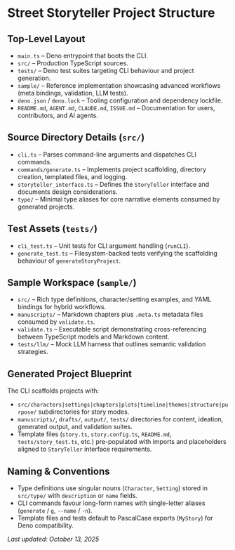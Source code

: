 # Street Storyteller Project Structure

## Top-Level Layout
- `main.ts` – Deno entrypoint that boots the CLI.
- `src/` – Production TypeScript sources.
- `tests/` – Deno test suites targeting CLI behaviour and project generation.
- `sample/` – Reference implementation showcasing advanced workflows (meta bindings, validation, LLM tests).
- `deno.json` / `deno.lock` – Tooling configuration and dependency lockfile.
- `README.md`, `AGENT.md`, `CLAUDE.md`, `ISSUE.md` – Documentation for users, contributors, and AI agents.

## Source Directory Details (`src/`)
- `cli.ts` – Parses command-line arguments and dispatches CLI commands.
- `commands/generate.ts` – Implements project scaffolding, directory creation, templated files, and logging.
- `storyteller_interface.ts` – Defines the `StoryTeller` interface and documents design considerations.
- `type/` – Minimal type aliases for core narrative elements consumed by generated projects.

## Test Assets (`tests/`)
- `cli_test.ts` – Unit tests for CLI argument handling (`runCLI`).
- `generate_test.ts` – Filesystem-backed tests verifying the scaffolding behaviour of `generateStoryProject`.

## Sample Workspace (`sample/`)
- `src/` – Rich type definitions, character/setting examples, and YAML bindings for hybrid workflows.
- `manuscripts/` – Markdown chapters plus `.meta.ts` metadata files consumed by `validate.ts`.
- `validate.ts` – Executable script demonstrating cross-referencing between TypeScript models and Markdown content.
- `tests/llm/` – Mock LLM harness that outlines semantic validation strategies.

## Generated Project Blueprint
The CLI scaffolds projects with:
- `src/characters|settings|chapters|plots|timeline|themes|structure|purpose/` subdirectories for story modes.
- `manuscripts/`, `drafts/`, `output/`, `tests/` directories for content, ideation, generated output, and validation suites.
- Template files (`story.ts`, `story.config.ts`, `README.md`, `tests/story_test.ts`, etc.) pre-populated with imports and placeholders aligned to `StoryTeller` interface requirements.

## Naming & Conventions
- Type definitions use singular nouns (`Character`, `Setting`) stored in `src/type/` with `description` or `name` fields.
- CLI commands favour long-form names with single-letter aliases (`generate` / `g`, `--name` / `-n`).
- Template files and tests default to PascalCase exports (`MyStory`) for Deno compatibility.

_Last updated: October 13, 2025_
